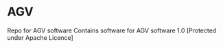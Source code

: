 # AGV
Repo for AGV software
Contains software for AGV software 1.0 [Protected under Apache Licence]
